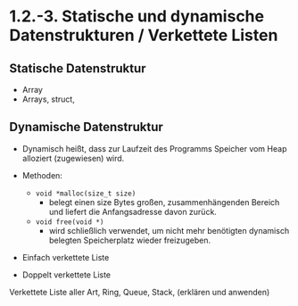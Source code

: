 # 1.2.-3. Statische und dynamische Datenstrukturen / Verkettete Listen

## Statische Datenstruktur
* Array
* Arrays, struct,


## Dynamische Datenstruktur
* Dynamisch heißt, dass zur Laufzeit des Programms Speicher vom Heap alloziert (zugewiesen) wird.
* Methoden:
    * `void *malloc(size_t size)`
        * belegt einen size Bytes großen, zusammenhängenden Bereich und liefert die Anfangsadresse davon zurück.
    * `void free(void *)`
        * wird schließlich verwendet, um nicht mehr benötigten dynamisch belegten Speicherplatz wieder freizugeben.

* Einfach verkettete Liste

* Doppelt verkettete Liste






Verkettete Liste aller Art, Ring, Queue, Stack, (erklären und anwenden)
